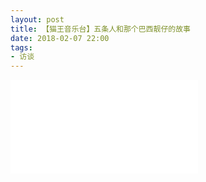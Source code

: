 ```yaml
---
layout: post
title: 【猫王音乐台】五条人和那个巴西靓仔的故事
date: 2018-02-07 22:00
tags:
- 访谈
---
```


<div class="iframe-container">
<iframe class="responsive-iframe" src="//player.bilibili.com/player.html?aid=583881083&bvid=BV1Yz4y1D7js&cid=216921748&page=1" frameborder="no" allowfullscreen="true"></iframe>
</div>